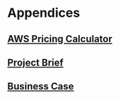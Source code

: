 # Appendices

## [AWS Pricing Calculator](https://github.com/ortizlilian/prince2pp/blob/main/pdf/aws.pdf)
## [Project Brief](https://github.com/ortizlilian/prince2pp/blob/main/pdf/brief.pdf)
## [Business Case](https://github.com/ortizlilian/prince2pp/blob/main/pdf/business-case.pdf)